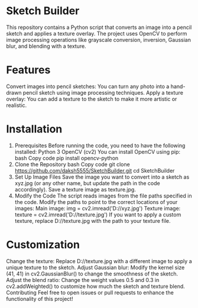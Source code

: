 #                                                                           Sketch Builder

This repository contains a Python script that converts an image into a pencil sketch and applies a texture overlay. The project uses OpenCV to perform image processing operations like grayscale conversion, inversion, Gaussian blur, and blending with a texture.

# Features
Convert images into pencil sketches: You can turn any photo into a hand-drawn pencil sketch using image processing techniques.
Apply a texture overlay: You can add a texture to the sketch to make it more artistic or realistic.

# Installation
1. Prerequisites
Before running the code, you need to have the following installed:
Python 3
OpenCV (cv2)
You can install OpenCV using pip:
bash
Copy code
pip install opencv-python
2. Clone the Repository
bash
Copy code
git clone https://github.com/daksh5555/SketchBuilder.git
cd SketchBuilder
3. Set Up Image Files
Save the image you want to convert into a sketch as xyz.jpg (or any other name, but update the path in the code accordingly).
Save a texture image as texture.jpg.
4. Modify the Code
The script reads images from the file paths specified in the code. Modify the paths to point to the correct locations of your images:
Main image: img = cv2.imread('D://xyz.jpg')
Texture image: texture = cv2.imread('D://texture.jpg')
If you want to apply a custom texture, replace D://texture.jpg with the path to your texture file.
# Customization
Change the texture: Replace D://texture.jpg with a different image to apply a unique texture to the sketch.
Adjust Gaussian blur: Modify the kernel size (41, 41) in cv2.GaussianBlur() to change the smoothness of the sketch.
Adjust the blend ratio: Change the weight values 0.5 and 0.3 in cv2.addWeighted() to customize how much the sketch and texture blend.
Contributing
Feel free to open issues or pull requests to enhance the functionality of this project!




